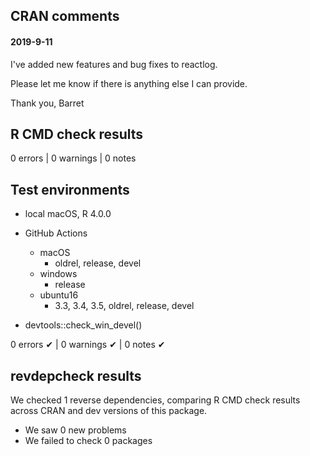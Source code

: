 ## CRAN comments

#### 2019-9-11

I've added new features and bug fixes to reactlog.

Please let me know if there is anything else I can provide.

Thank you,
Barret


## R CMD check results

0 errors | 0 warnings | 0 notes

## Test environments

* local macOS, R 4.0.0
* GitHub Actions
  * macOS
    * oldrel, release, devel
  * windows
    * release
  * ubuntu16
    * 3.3, 3.4, 3.5, oldrel, release, devel

* devtools::check_win_devel()

0 errors ✔ | 0 warnings ✔ | 0 notes ✔

## revdepcheck results

We checked 1 reverse dependencies, comparing R CMD check results across CRAN and dev versions of this package.

 * We saw 0 new problems
 * We failed to check 0 packages
